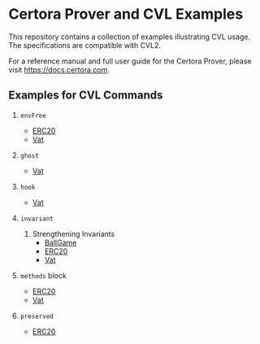 # Certora Prover and CVL Examples
This repository contains a collection of examples illustrating CVL usage.
The specifications are compatible with CVL2.

For a reference manual and full user guide for the Certora Prover, please visit https://docs.certora.com.

## Examples for CVL Commands
1. `envFree` 
   - [ERC20](https://github.com/Certora/Examples/blob/master/CVLByExample/ERC20/README.md)
   - [Vat](https://github.com/Certora/Examples/blob/sitvanit/add-fund-eq-of-dai/CVLByExample/fund-eq-of-dai-certora/README.md)

2. `ghost`
   - [Vat](https://github.com/Certora/Examples/blob/sitvanit/add-fund-eq-of-dai/CVLByExample/fund-eq-of-dai-certora/README.md)

3. `hook`
   - [Vat](https://github.com/Certora/Examples/blob/sitvanit/add-fund-eq-of-dai/CVLByExample/fund-eq-of-dai-certora/README.md)

4. `invariant`
   1. Strengthening Invariants 
      - [BallGame](https://github.com/Certora/Examples/blob/master/CVLByExample/BallGame/README.md)
      - [ERC20](https://github.com/Certora/Examples/blob/master/CVLByExample/ERC20/README.md)
      - [Vat](https://github.com/Certora/Examples/blob/sitvanit/add-fund-eq-of-dai/CVLByExample/fund-eq-of-dai-certora/README.md)

5. `methods` block 
   - [ERC20](https://github.com/Certora/Examples/blob/master/CVLByExample/ERC20/README.md)
   - [Vat](https://github.com/Certora/Examples/blob/sitvanit/add-fund-eq-of-dai/CVLByExample/fund-eq-of-dai-certora/README.md)

6. `preserved`
   - [ERC20](https://github.com/Certora/Examples/blob/master/CVLByExample/ERC20/README.md)
